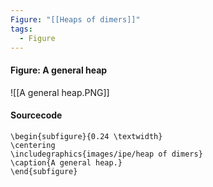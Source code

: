 ```yaml
---
Figure: "[[Heaps of dimers]]"
tags:
  - Figure
---
```

#### Figure: A general heap

![[A general heap.PNG]]

#### Sourcecode

```
\begin{subfigure}{0.24 \textwidth}
\centering
\includegraphics{images/ipe/heap of dimers}
\caption{A general heap.}
\end{subfigure}
```